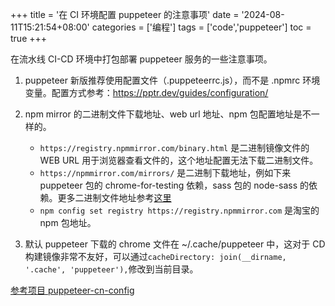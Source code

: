 +++
title = '在 CI 环境配置 puppeteer 的注意事项'
date = '2024-08-11T15:21:54+08:00'
categories = ['编程']
tags = ['code','puppeteer']
toc = true
+++

在流水线 CI-CD 环境中打包部署 puppeteer 服务的一些注意事项。

<!--more-->

1. puppeteer 新版推荐使用配置文件（.puppeteerrc.js），而不是 .npmrc 环境变量。配置方式参考：https://pptr.dev/guides/configuration/
   
2. npm mirror 的二进制文件下载地址、web url 地址、npm 包配置地址是不一样的。
   - `https://registry.npmmirror.com/binary.html` 是二进制镜像文件的 WEB URL 用于浏览器查看文件的，这个地址配置无法下载二进制文件。
   - `https://npmmirror.com/mirrors/` 是二进制下载地址，例如下来 puppeteer 包的 chrome-for-testing 依赖，sass 包的 node-sass 的依赖。更多二进制文件地址参考[这里](https://github.com/cnpm/binary-mirror-config/blob/master/package.json)
   - `npm config set registry https://registry.npmmirror.com` 是淘宝的 npm 包地址。

3. 默认 puppeteer 下载的 chrome 文件在 ~/.cache/puppeteer 中，这对于 CD 构建镜像非常不友好，可以通过`cacheDirectory: join(__dirname, '.cache', 'puppeteer'),`修改到当前目录。

[参考项目 puppeteer-cn-config](https://github.com/zhimoe/puppeteer-cn-config)